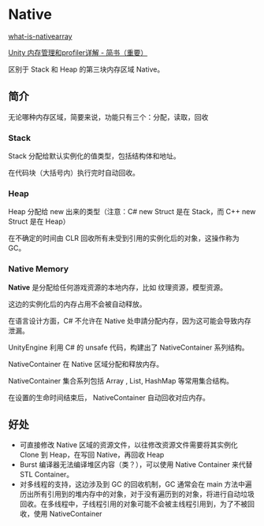 # Native

[what-is-nativearray](https://forum.unity.com/threads/what-is-nativearray.725156/)

[Unity 内存管理和profiler详解 - 简书（重要）](https://www.jianshu.com/p/cf3ab3bac1ab)

区别于 Stack 和 Heap 的第三块内存区域 Native。

## 简介

无论哪种内存区域，简要来说，功能只有三个：分配，读取，回收

### Stack

Stack 分配给默认实例化的值类型，包括结构体和地址。

在代码块（大括号内）执行完时自动回收。

### Heap

Heap 分配给 new 出来的类型（注意：C\# new Struct 是在 Stack，而 C++ new Struct 是在 Heap）

在不确定的时间由 CLR 回收所有未受到引用的实例化后的对象，这操作称为 GC。

### Native Memory

**Native** 是分配给任何游戏资源的本地内存，比如 纹理资源，模型资源。

这边的实例化后的内存占用不会被自动释放。

在语言设计方面，C\# 不允许在 Native 处申請分配内存，因为这可能会导致内存泄漏。

UnityEngine 利用 C\# 的 unsafe 代码，构建出了 NativeContainer 系列结构。

NativeContainer 在 Native 区域分配和释放内存。

NativeContainer 集合系列包括 Array , List, HashMap 等常用集合结构。

在设置的生命时间结束后， NativeContainer 自动回收对应内存。

## 好处

* 可直接修改 Native 区域的资源文件，以往修改资源文件需要将其实例化 Clone 到 Heap，在写回 Native，再回收 Heap
* Burst 编译器无法编译堆区内容（类？），可以使用 Native Container 来代替 STL Container。
* 对多线程的支持，这边涉及到 GC 的回收机制，GC 通常会在 main 方法中遍历出所有引用到的堆内存中的对象，对于没有遍历到的对象，将进行自动垃圾回收。在多线程中，子线程引用的对象可能不会被主线程引用到，为了不被回收，使用 NativeContainer

